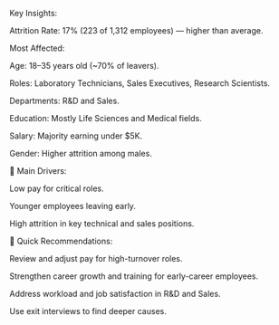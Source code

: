 Key Insights:

Attrition Rate: 17% (223 of 1,312 employees) — higher than average.

Most Affected:

Age: 18–35 years old (~70% of leavers).

Roles: Laboratory Technicians, Sales Executives, Research Scientists.

Departments: R&D and Sales.

Education: Mostly Life Sciences and Medical fields.

Salary: Majority earning under $5K.

Gender: Higher attrition among males.

📌 Main Drivers:

Low pay for critical roles.

Younger employees leaving early.

High attrition in key technical and sales positions.

🎯 Quick Recommendations:

Review and adjust pay for high-turnover roles.

Strengthen career growth and training for early-career employees.

Address workload and job satisfaction in R&D and Sales.

Use exit interviews to find deeper causes.

